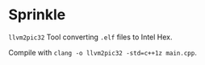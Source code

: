 # Sprinkle

`llvm2pic32` Tool converting `.elf` files to Intel Hex.

Compile with `clang -o llvm2pic32 -std=c++1z main.cpp`.
